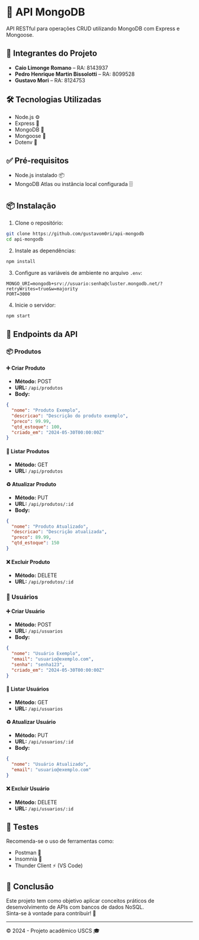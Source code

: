 
# 🚀 API MongoDB

API RESTful para operações CRUD utilizando MongoDB com Express e Mongoose.

## 👥 Integrantes do Projeto

- **Caio Limonge Romano** – RA: 8143937  
- **Pedro Henrique Martin Bissolotti** – RA: 8099528  
- **Gustavo Mori** – RA: 8124753  

## 🛠️ Tecnologias Utilizadas

- Node.js ⚙️
- Express 🚆
- MongoDB 🍃
- Mongoose 🧩
- Dotenv 🔐

## ✅ Pré-requisitos

- Node.js instalado 📦
- MongoDB Atlas ou instância local configurada 🗄️

## 📦 Instalação

1. Clone o repositório:

```bash
git clone https://github.com/gustavom0ri/api-mongodb
cd api-mongodb
```

2. Instale as dependências:

```bash
npm install
```

3. Configure as variáveis de ambiente no arquivo `.env`:

```env
MONGO_URI=mongodb+srv://usuario:senha@cluster.mongodb.net/?retryWrites=true&w=majority
PORT=3000
```

4. Inicie o servidor:

```bash
npm start
```

## 🔗 Endpoints da API

### 📦 Produtos

#### ➕ Criar Produto

- **Método:** POST  
- **URL:** `/api/produtos`  
- **Body:**
```json
{
  "nome": "Produto Exemplo",
  "descricao": "Descrição do produto exemplo",
  "preco": 99.99,
  "qtd_estoque": 100,
  "criado_em": "2024-05-30T00:00:00Z"
}
```

#### 📄 Listar Produtos

- **Método:** GET  
- **URL:** `/api/produtos`  

#### ♻️ Atualizar Produto

- **Método:** PUT  
- **URL:** `/api/produtos/:id`  
- **Body:**
```json
{
  "nome": "Produto Atualizado",
  "descricao": "Descrição atualizada",
  "preco": 89.99,
  "qtd_estoque": 150
}
```

#### ❌ Excluir Produto

- **Método:** DELETE  
- **URL:** `/api/produtos/:id`  

### 👤 Usuários

#### ➕ Criar Usuário

- **Método:** POST  
- **URL:** `/api/usuarios`  
- **Body:**
```json
{
  "nome": "Usuário Exemplo",
  "email": "usuario@exemplo.com",
  "senha": "senha123",
  "criado_em": "2024-05-30T00:00:00Z"
}
```

#### 📄 Listar Usuários

- **Método:** GET  
- **URL:** `/api/usuarios`  

#### ♻️ Atualizar Usuário

- **Método:** PUT  
- **URL:** `/api/usuarios/:id`  
- **Body:**
```json
{
  "nome": "Usuário Atualizado",
  "email": "usuario@exemplo.com"
}
```

#### ❌ Excluir Usuário

- **Método:** DELETE  
- **URL:** `/api/usuarios/:id`  

## 🧪 Testes

Recomenda-se o uso de ferramentas como:

- Postman 📨  
- Insomnia 🛌  
- Thunder Client ⚡ (VS Code)

## 🧾 Conclusão

Este projeto tem como objetivo aplicar conceitos práticos de desenvolvimento de APIs com bancos de dados NoSQL.  
Sinta-se à vontade para contribuir! 🤝

---

© 2024 - Projeto acadêmico USCS 🎓
